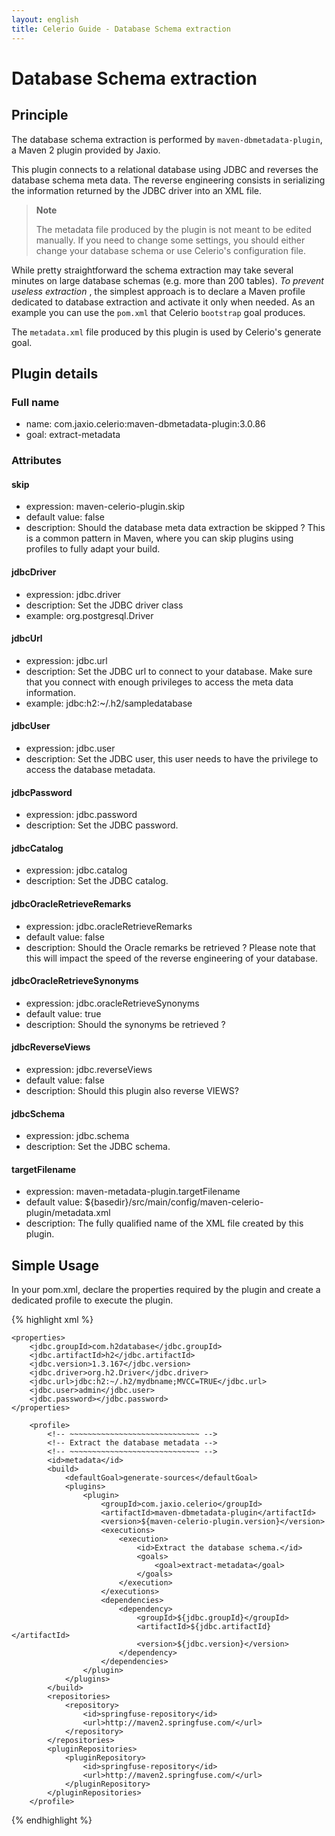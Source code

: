 ```yaml
---
layout: english
title: Celerio Guide - Database Schema extraction
---
```


Database Schema extraction
==========================

Principle
---------

The database schema extraction is performed by
`maven-dbmetadata-plugin`, a Maven 2 plugin provided by Jaxio.

This plugin connects to a relational database using JDBC and reverses 
the database schema meta data. The reverse engineering consists in serializing the
information returned by the JDBC driver into an XML file.

> **Note**
>
> The metadata file produced by the plugin is not meant to be edited
> manually. If you need to change some settings, you should either
> change your database schema or use Celerio's configuration file.

While pretty straightforward the schema extraction may take several minutes on large
database schemas (e.g. more than 200 tables). *To prevent useless
extraction* , the simplest approach is to declare a Maven profile
dedicated to database extraction and activate it only when needed. As an
example you can use the `pom.xml` that Celerio `bootstrap` goal
produces.

The `metadata.xml` file produced by this plugin is used by Celerio's generate goal.

Plugin details
--------------

### Full name

* name: com.jaxio.celerio:maven-dbmetadata-plugin:3.0.86
* goal: extract-metadata

### Attributes

#### skip
* expression: maven-celerio-plugin.skip
* default value: false
* description: Should the database meta data extraction be skipped ? 
This is a common pattern in Maven, where you can skip plugins using profiles to fully adapt your build.

#### jdbcDriver
* expression: jdbc.driver
* description: Set the JDBC driver class
* example: org.postgresql.Driver

#### jdbcUrl
* expression: jdbc.url
* description: Set the JDBC url to connect to your database. Make sure that you connect with enough privileges to access the meta data information.
* example: jdbc:h2:~/.h2/sampledatabase

#### jdbcUser
* expression: jdbc.user
* description: Set the JDBC user, this user needs to have the privilege to access the database metadata.

#### jdbcPassword 
* expression: jdbc.password
* description: Set the JDBC password.

#### jdbcCatalog
* expression: jdbc.catalog
* description: Set the JDBC catalog.

#### jdbcOracleRetrieveRemarks 
* expression: jdbc.oracleRetrieveRemarks
* default value: false
* description: Should the Oracle remarks be retrieved ? Please note that this will impact the speed of the reverse engineering of your database.

#### jdbcOracleRetrieveSynonyms 
* expression: jdbc.oracleRetrieveSynonyms
* default value: true
* description: Should the synonyms be retrieved ?

#### jdbcReverseViews
* expression: jdbc.reverseViews 
* default value: false
* description: Should this plugin also reverse VIEWS?

#### jdbcSchema 
* expression: jdbc.schema
* description: Set the JDBC schema.

#### targetFilename 
* expression: maven-metadata-plugin.targetFilename 
* default value: ${basedir}/src/main/config/maven-celerio-plugin/metadata.xml
* description: The fully qualified name of the XML file created by this plugin.

Simple Usage
------------

In your pom.xml, declare the properties required by the plugin and create a dedicated profile to execute the plugin.

{% highlight xml %}

	<properties>
		<jdbc.groupId>com.h2database</jdbc.groupId>
		<jdbc.artifactId>h2</jdbc.artifactId>
		<jdbc.version>1.3.167</jdbc.version>
		<jdbc.driver>org.h2.Driver</jdbc.driver>
		<jdbc.url>jdbc:h2:~/.h2/mydbname;MVCC=TRUE</jdbc.url>
		<jdbc.user>admin</jdbc.user>
		<jdbc.password></jdbc.password>
	</properties>

<!-- skip -->
	
		<profile>
			<!-- ~~~~~~~~~~~~~~~~~~~~~~~~~~~~~ -->
			<!-- Extract the database metadata -->
			<!-- ~~~~~~~~~~~~~~~~~~~~~~~~~~~~~ -->
			<id>metadata</id>
			<build>
				<defaultGoal>generate-sources</defaultGoal>
				<plugins>
					<plugin>
						<groupId>com.jaxio.celerio</groupId>
						<artifactId>maven-dbmetadata-plugin</artifactId>
						<version>${maven-celerio-plugin.version}</version>
						<executions>
							<execution>
								<id>Extract the database schema.</id>
								<goals>
									<goal>extract-metadata</goal>
								</goals>
							</execution>
						</executions>
						<dependencies>
							<dependency>
								<groupId>${jdbc.groupId}</groupId>
								<artifactId>${jdbc.artifactId}</artifactId>
								<version>${jdbc.version}</version>
							</dependency>
						</dependencies>
					</plugin>
				</plugins>
			</build>
			<repositories>
				<repository>
					<id>springfuse-repository</id>
					<url>http://maven2.springfuse.com/</url>
				</repository>
			</repositories>
			<pluginRepositories>
				<pluginRepository>
					<id>springfuse-repository</id>
					<url>http://maven2.springfuse.com/</url>
				</pluginRepository>
			</pluginRepositories>
		</profile>
{% endhighlight %}
		